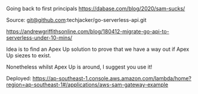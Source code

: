 Going back to first principals https://dabase.com/blog/2020/sam-sucks/



Source: git@github.com:techjacker/go-serverless-api.git

https://andrewgriffithsonline.com/blog/180412-migrate-go-api-to-serverless-under-10-mins/

Idea is to find an Apex Up solution to prove that we have a way out if Apex Up siezes to exist.

Nonetheless whilst Apex Up is around, I suggest you use it!


Deployed: https://ap-southeast-1.console.aws.amazon.com/lambda/home?region=ap-southeast-1#/applications/aws-sam-gateway-example
